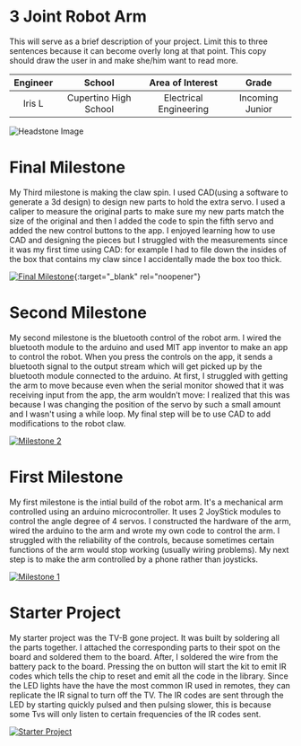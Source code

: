 ﻿# 3 Joint Robot Arm
 This will serve as a brief description of your project. Limit this to three sentences because it can become overly long at that point. This copy should draw the user in and make she/him want to read more.

| **Engineer** | **School** | **Area of Interest** | **Grade** |
|:--:|:--:|:--:|:--:|
| Iris L | Cupertino High School | Electrical Engineering | Incoming Junior

![Headstone Image](https://lh3.googleusercontent.com/pw/AM-JKLV1okJBQh46SrIY04dHZVOPCErHlMNZmcqjk32wdhE-ONEAzk2WopgYckMXj_rMQaAgVq3SWizMVCSz4quvyhtDRHNfJM6bbsMmk1r2ibK8cT_CKErlF5J4iMrjCaddnmcATCEmZwx7DIMvD8XK8qdu=w1432-h1430-no?authuser=0 "Headstone Image")
  
# Final Milestone
My Third milestone is making the claw spin. I used CAD(using a software to generate a 3d design) to design new parts to hold the extra servo. I used a caliper to measure the original parts to make sure my new parts match the size of the original and then I added the code to spin the fifth servo and added the new control buttons to the app. I enjoyed learning how to use CAD and designing the pieces but I struggled with the measurements since it was my first time using CAD: for example I had to file down the insides of the box that contains my claw since I accidentally made the box too thick.

 

[![Final Milestone](https://res.cloudinary.com/marcomontalbano/image/upload/v1612573869/video_to_markdown/images/youtube--F7M7imOVGug-c05b58ac6eb4c4700831b2b3070cd403.jpg )](https://www.youtube.com/watch?v=F7M7imOVGug&feature=emb_logo "Final Milestone"){:target="_blank" rel="noopener"}

# Second Milestone
My second milestone is the bluetooth control of the robot arm. I wired the bluetooth module to the arduino and used MIT app inventor to make an app to control the robot. When you press the controls on the app, it sends a bluetooth signal to the output stream which will get picked up by the bluetooth module connected to the arduino. At first, I struggled with getting the arm to move because even when the serial monitor showed that it was receiving input from the app, the arm wouldn’t move: I realized that this was because I was changing the position of the servo by such a small amount and I wasn't using a while loop. My final step will be to use CAD to add modifications to the robot claw.

[![Milestone 2](https://res.cloudinary.com/marcomontalbano/image/upload/v1657555050/video_to_markdown/images/youtube--ozmbDmUGIKc-c05b58ac6eb4c4700831b2b3070cd403.jpg)](https://youtu.be/ozmbDmUGIKc "Milestone 2")

# First Milestone
My first milestone is the intial build of the robot arm. It's a mechanical arm controlled using an arduino microcontroller. It uses 2 JoyStick modules to control the angle degree of 4 servos. I constructed the hardware of the arm, wired the arduino to the arm and wrote my own code to control the arm. I struggled with the reliability of the controls, because sometimes certain functions of the arm would stop working (usually wiring problems). My next step is to make the arm controlled by a phone rather than joysticks.


[![Milestone 1](https://res.cloudinary.com/marcomontalbano/image/upload/v1656701394/video_to_markdown/images/youtube--RRw7JbEgCWA-c05b58ac6eb4c4700831b2b3070cd403.jpg)](https://youtu.be/RRw7JbEgCWA "Milestone 1")

# Starter Project
  

My starter project was the TV-B gone project. It was built by soldering all the parts together. I attached the corresponding parts to their spot on the board and soldered them to the board. After, I soldered the wire from the battery pack to the board. Pressing the on button will start the kit to emit IR codes which tells the chip to reset and emit all the code in the library. Since the LED lights have the have the most common IR used in remotes, they can replicate the IR signal to turn off the TV. The IR codes are sent through the LED by starting quickly pulsed and then pulsing slower, this is because some Tvs will only listen to certain frequencies of the IR codes sent.



[![Starter Project](https://i3.ytimg.com/vi/B9ZocvpEhuI/maxresdefault.jpg)](https://youtu.be/B9ZocvpEhuI "Starter Project")
